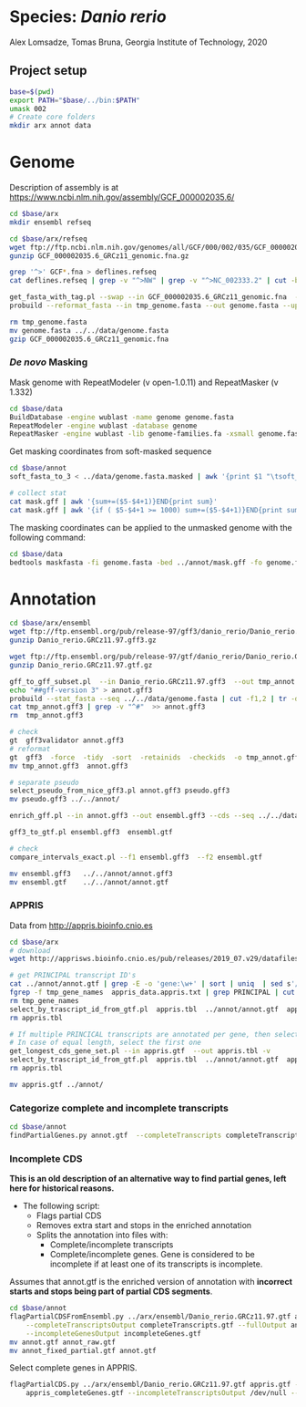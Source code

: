 # Species: _Danio rerio_

Alex Lomsadze, Tomas Bruna,
Georgia Institute of Technology,
2020

## Project setup

```bash
base=$(pwd)
export PATH="$base/../bin:$PATH"
umask 002
# Create core folders
mkdir arx annot data
```

# Genome

Description of assembly is at https://www.ncbi.nlm.nih.gov/assembly/GCF_000002035.6/  

```bash
cd $base/arx
mkdir ensembl refseq

cd $base/arx/refseq
wget ftp://ftp.ncbi.nlm.nih.gov/genomes/all/GCF/000/002/035/GCF_000002035.6_GRCz11/GCF_000002035.6_GRCz11_genomic.fna.gz
gunzip GCF_000002035.6_GRCz11_genomic.fna.gz

grep '^>' GCF*.fna > deflines.refseq
cat deflines.refseq | grep -v "^>NW" | grep -v "^>NC_002333.2" | cut -b2- | awk '{print $1 "\t" $7}' | tr -d ',' > list_refseq.tbl

get_fasta_with_tag.pl --swap --in GCF_000002035.6_GRCz11_genomic.fna  --out tmp_genome.fasta  --list list_refseq.tbl --v
probuild --reformat_fasta --in tmp_genome.fasta --out genome.fasta --uppercase 1 --letters_per_line 60 --original

rm tmp_genome.fasta
mv genome.fasta ../../data/genome.fasta
gzip GCF_000002035.6_GRCz11_genomic.fna
```

### _De novo_ Masking

Mask genome with RepeatModeler (v open-1.0.11) and RepeatMasker (v 1.332)

```bash
cd $base/data
BuildDatabase -engine wublast -name genome genome.fasta
RepeatModeler -engine wublast -database genome
RepeatMasker -engine wublast -lib genome-families.fa -xsmall genome.fasta
```

Get masking coordinates from soft-masked sequence

```bash
cd $base/annot
soft_fasta_to_3 < ../data/genome.fasta.masked | awk '{print $1 "\tsoft_masking\trepeat\t" $2+1 "\t" $3 "\t.\t.\t.\t." }' > mask.gff

# collect stat
cat mask.gff | awk '{sum+=($5-$4+1)}END{print sum}'
cat mask.gff | awk '{if ( $5-$4+1 >= 1000) sum+=($5-$4+1)}END{print sum}'
```

The masking coordinates can be applied to the unmasked genome with the following command:

```bash
cd $base/data
bedtools maskfasta -fi genome.fasta -bed ../annot/mask.gff -fo genome.fasta.masked -soft
```

# Annotation

```bash
cd $base/arx/ensembl
wget ftp://ftp.ensembl.org/pub/release-97/gff3/danio_rerio/Danio_rerio.GRCz11.97.gff3.gz
gunzip Danio_rerio.GRCz11.97.gff3.gz

wget ftp://ftp.ensembl.org/pub/release-97/gtf/danio_rerio/Danio_rerio.GRCz11.97.gtf.gz
gunzip Danio_rerio.GRCz11.97.gtf.gz

gff_to_gff_subset.pl  --in Danio_rerio.GRCz11.97.gff3  --out tmp_annot.gff3  --list ../refseq/list_refseq.tbl  --col 2  --v
echo "##gff-version 3" > annot.gff3
probuild --stat_fasta --seq ../../data/genome.fasta | cut -f1,2 | tr -d '>' | grep -v '^$' | awk '{print "##sequence-region  " $1 "  1 " $2}' >> annot.gff3
cat tmp_annot.gff3 | grep -v "^#"  >> annot.gff3
rm  tmp_annot.gff3

# check
gt  gff3validator annot.gff3
# reformat
gt  gff3  -force  -tidy  -sort  -retainids  -checkids  -o tmp_annot.gff3  annot.gff3
mv tmp_annot.gff3  annot.gff3

# separate pseudo
select_pseudo_from_nice_gff3.pl annot.gff3 pseudo.gff3
mv pseudo.gff3 ../../annot/

enrich_gff.pl --in annot.gff3 --out ensembl.gff3 --cds --seq ../../data/genome.fasta --v --warnings

gff3_to_gtf.pl ensembl.gff3  ensembl.gtf

# check
compare_intervals_exact.pl --f1 ensembl.gff3  --f2 ensembl.gtf

mv ensembl.gff3   ../../annot/annot.gff3
mv ensembl.gtf    ../../annot/annot.gtf
```

###  APPRIS

Data from http://appris.bioinfo.cnio.es

```bash
cd $base/arx
# download
wget http://apprisws.bioinfo.cnio.es/pub/releases/2019_07.v29/datafiles/danio_rerio/GRCz10/appris_data.appris.txt

# get PRINCIPAL transcript ID's
cat ../annot/annot.gtf | grep -E -o 'gene:\w+' | sort | uniq  | sed s'/^gene://' > tmp_gene_names
fgrep -f tmp_gene_names  appris_data.appris.txt | grep PRINCIPAL | cut -f3 | sed 's/^/transcript:/' > appris.tbl
rm tmp_gene_names
select_by_trascript_id_from_gtf.pl  appris.tbl  ../annot/annot.gtf  appris.gtf
rm appris.tbl

# If multiple PRINCICAL transcripts are annotated per gene, then select the longest 
# In case of equal length, select the first one
get_longest_cds_gene_set.pl --in appris.gtf  --out appris.tbl -v
select_by_trascript_id_from_gtf.pl  appris.tbl  ../annot/annot.gtf  appris.gtf
rm appris.tbl

mv appris.gtf ../annot/
```

### Categorize complete and incomplete transcripts

```bash
cd $base/annot
findPartialGenes.py annot.gtf  --completeTranscripts completeTranscripts.gtf --incompleteTranscripts incompleteTranscripts.gtf --completeGenes completeGenes.gtf --incompleteGenes incompleteGenes.gtf
```

### Incomplete CDS

**This is an old description of an alternative way to find partial genes, left here for historical reasons.**

* The following script:
    * Flags partial CDS
    * Removes extra start and stops in the enriched annotation
    * Splits the annotation into files with:
        * Complete/incomplete transcripts
        * Complete/incomplete genes. Gene is considered to be incomplete if at least one of its transcripts is incomplete.

Assumes that annot.gtf is the enriched version of annotation with **incorrect starts and stops being part of partial CDS segments**.

```bash
cd $base/annot
flagPartialCDSFromEnsembl.py ../arx/ensembl/Danio_rerio.GRCz11.97.gtf annot.gtf --incompleteTranscriptsOutput incompleteTranscripts.gtf \
    --completeTranscriptsOutput completeTranscripts.gtf --fullOutput annot_fixed_partial.gtf --completeGenesOutput completeGenes.gtf \
    --incompleteGenesOutput incompleteGenes.gtf
mv annot.gtf annot_raw.gtf
mv annot_fixed_partial.gtf annot.gtf
```

Select complete genes in APPRIS.

```bash
flagPartialCDS.py ../arx/ensembl/Danio_rerio.GRCz11.97.gtf appris.gtf --fullOutput appris_fixed_partial.gtf --completeGenesOutput \
    appris_completeGenes.gtf --incompleteTranscriptsOutput /dev/null --completeTranscriptsOutput /dev/null --incompleteGenesOutput /dev/null
```
